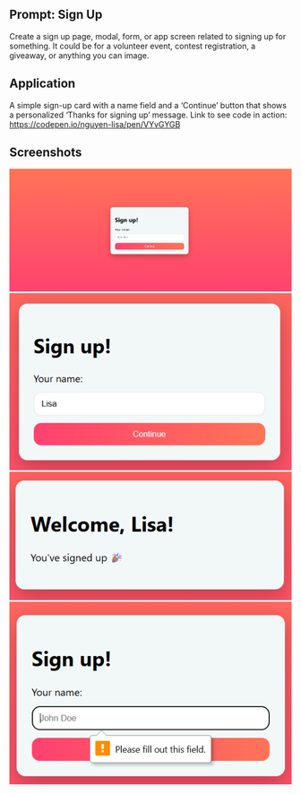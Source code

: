 ## Prompt: Sign Up

Create a sign up page, modal, form, or app screen related to signing up for something. It could be for a volunteer event, contest registration, a giveaway, or anything you can image.


## Application

A simple sign-up card with a name field and a ‘Continue’ button that shows a personalized ‘Thanks for signing up’ message.
Link to see code in action: https://codepen.io/nguyen-lisa/pen/VYvGYGB

## Screenshots

![Sign Up landing](./screenshots/signupLanding.png)
![Sign Up Name Input Field](./screenshots/signupName.png)
![Sign Up Form Submission Success](./screenshots/signupSubmit.png)
![Sign Up Name Input Field is Empty](./screenshots/signupEmpty.png)
